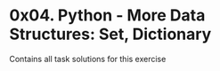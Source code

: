 # 0x04. Python - More Data Structures: Set, Dictionary
Contains all task solutions for this exercise
